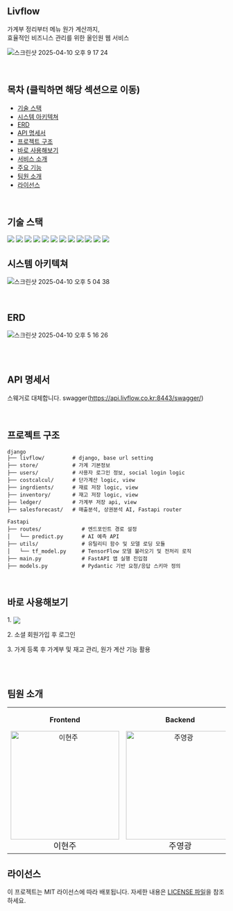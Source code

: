 ## Livflow

<p>가계부 정리부터 메뉴 원가 계산까지,<br />효율적인 비즈니스 관리를 위한 올인원 웹 서비스</h3>

![스크린샷 2025-04-10 오후 9 17 24](https://github.com/user-attachments/assets/5b8063d5-fee0-4088-886d-7381aafc5db4)


<br />

## 목차 (클릭하면 해당 섹션으로 이동)
- [기술 스택](#기술-스택)
- [시스템 아키텍쳐](#시스템-아키텍쳐)
- [ERD](#erd)
- [API 명세서](#api-명세서)
- [프로젝트 구조](#프로젝트-구조)
- [바로 사용해보기](#바로-사용해보기)
- [서비스 소개](#서비스-소개)
- [주요 기능](#주요-기능)
- [팀원 소개](#팀원-소개)
- [라이선스](#라이선스)


<br />

## 기술 스택

<div>
<img src="https://img.shields.io/badge/python-3776AB?style=for-the-badge&logo=python&logoColor=white"/>
<img src="https://img.shields.io/badge/django_rest_framework-092E20?style=for-the-badge&logo=django&logoColor=white"/>
<img src="https://img.shields.io/badge/fastapi-009688?style=for-the-badge&logo=fastapi&logoColor=white"/>
<img src="https://img.shields.io/badge/pandas-150458?style=for-the-badge&logo=pandas&logoColor=white"/>
<img src="https://img.shields.io/badge/tensorflow-FF6F00?style=for-the-badge&logo=tensorflow&logoColor=white"/>
<img src="https://img.shields.io/badge/poetry-60A5FA?style=for-the-badge&logo=python&logoColor=white"/>
<img src="https://img.shields.io/badge/linux-FCC624?style=for-the-badge&logo=linux&logoColor=black"/>
<img src="https://img.shields.io/badge/redis-DC382D?style=for-the-badge&logo=redis&logoColor=white"/>
<img src="https://img.shields.io/badge/postgresql-4169E1?style=for-the-badge&logo=postgresql&logoColor=white"/>
<img src="https://img.shields.io/badge/docker-2496ED?style=for-the-badge&logo=docker&logoColor=white"/>
<img src="https://img.shields.io/badge/github_actions-2088FF?style=for-the-badge&logo=githubactions&logoColor=white"/>
<img src="https://img.shields.io/badge/nginx-009639?style=for-the-badge&logo=nginx&logoColor=white"/>


</div>


## 시스템 아키텍쳐
![스크린샷 2025-04-10 오후 5 04 38](https://github.com/user-attachments/assets/71b34e79-d2f7-4aac-8ae1-202702ba5535)

<br />

## ERD

![스크린샷 2025-04-10 오후 5 16 26](https://github.com/user-attachments/assets/56384d2d-0005-4264-96ed-85120a75c327)


<br />

<br />

## API 명세서

스웨거로 대체합니다.
swagger(https://api.livflow.co.kr:8443/swagger/)


<br />

## 프로젝트 구조

```
django
├── livflow/         # django, base url setting
├── store/           # 가계 기본정보
├── users/           # 사용자 로그인 정보, social login logic
├── costcalcul/      # 단가계산 logic, view
├── ingrdients/      # 재료 저장 logic, view
├── inventory/       # 재고 저장 logic, view
├── ledger/          # 가계부 저장 api, view          
├── salesforecast/   # 매출분석, 상권분석 AI, Fastapi router

Fastapi
├── routes/             # 엔드포인트 경로 설정
│   └── predict.py      # AI 예측 API 
├── utils/              # 유틸리티 함수 및 모델 로딩 모듈
│   └── tf_model.py     # TensorFlow 모델 불러오기 및 전처리 로직
├── main.py             # FastAPI 앱 실행 진입점
├── models.py           # Pydantic 기반 요청/응답 스키마 정의
```

<br />


## 바로 사용해보기

<p>
  1. 
  <a href="https://www.livflow.co.kr" target="_blank" style="display: inline-block; vertical-align: middle;">
    <img src="https://img.shields.io/badge/Livflow%20바로가기-0078D4?style=for-the-badge&logoColor=white"/>
  </a>
</p>

<p>2. 소셜 회원가입 후 로그인</p>
<p>3. 가게 등록 후 가계부 및 재고 관리, 원가 계산 기능 활용</p>

<br />




<br />

## 팀원 소개

<table>
  <tr>
    <td align="center">
    <P><strong>Frontend</strong></P>
      <a href="https://github.com/Yi-HyeonJu" style="text-decoration: none;">
        <img src="https://avatars.githubusercontent.com/u/164320612?v=4" width="250px;" alt="이현주"/><br />
        <span style="font-size: 1.2rem;">이현주</span>
      </a>
    </td>
     <td align="center">
     <P><strong>Backend</strong></P>
      <a href="https://github.com/youngkwangjoo" style="text-decoration: none;">
        <img src="https://avatars.githubusercontent.com/u/164307740?v=4" width="250px;" alt="주영광"/><br />
        <span style="font-size: 1.2rem;">주영광</span>
      </a>
    </td>
  </tr>
</table>


## 라이선스

<p>이 프로젝트는 MIT 라이선스에 따라 배포됩니다. 자세한 내용은 <a href="LICENSE">LICENSE 파일</a>을 참조하세요.</p>

<br />


